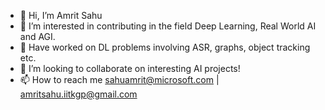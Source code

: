 - 👋 Hi, I’m Amrit Sahu
- 👀 I’m interested in contributing in the field Deep Learning, Real World AI and AGI.
- 🌱 Have worked on DL problems involving ASR, graphs, object tracking etc.
- 💞️ I’m looking to collaborate on interesting AI projects!
- 📫 How to reach me sahuamrit@microsoft.com | amritsahu.iitkgp@gmail.com

<!---
sahamrit/sahamrit is a ✨ special ✨ repository because its `README.md` (this file) appears on your GitHub profile.
You can click the Preview link to take a look at your changes.
--->
